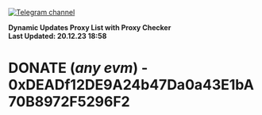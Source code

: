 [![Telegram channel](https://img.shields.io/endpoint?url=https://runkit.io/damiankrawczyk/telegram-badge/branches/master?url=https://t.me/n4z4v0d)](https://t.me/n4z4v0d) 

**Dynamic Updates Proxy List with Proxy Checker**  
**Last Updated: 20.12.23 18:58**

# DONATE (_any evm_) - 0xDEADf12DE9A24b47Da0a43E1bA70B8972F5296F2
